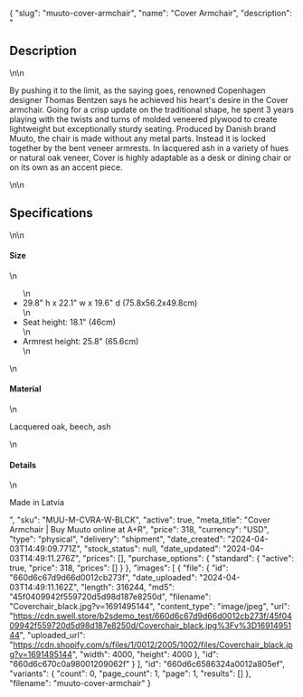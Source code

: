 {
  "slug": "muuto-cover-armchair",
  "name": "Cover Armchair",
  "description": "<h2>Description</h2>\n<!-- split -->\n<p>By pushing it to the limit, as the saying goes, renowned Copenhagen designer Thomas Bentzen says he achieved his heart's desire in the Cover armchair. Going for a crisp update on the traditional shape, he spent 3 years playing with the twists and turns of molded veneered plywood to create lightweight but exceptionally sturdy seating. Produced by Danish brand Muuto, the chair is made without any metal parts. Instead it is locked together by the bent veneer armrests. In lacquered ash in a variety of hues or natural oak veneer, Cover is highly adaptable as a desk or dining chair or on its own as an accent piece.</p>\n<!-- split -->\n<h2>Specifications</h2>\n<!-- split -->\n<h4>Size</h4>\n<ul>\n<li>29.8\" h x 22.1\" w x 19.6\" d (75.8x56.2x49.8cm)</li>\n<li>Seat height: 18.1\" (46cm)</li>\n<li>Armrest height: 25.8\" (65.6cm)</li>\n</ul>\n<h4>Material</h4>\n<p>Lacquered oak, beech, ash</p>\n<h4>Details</h4>\n<p>Made in Latvia</p>",
  "sku": "MUU-M-CVRA-W-BLCK",
  "active": true,
  "meta_title": "Cover Armchair | Buy Muuto online at A+R",
  "price": 318,
  "currency": "USD",
  "type": "physical",
  "delivery": "shipment",
  "date_created": "2024-04-03T14:49:09.771Z",
  "stock_status": null,
  "date_updated": "2024-04-03T14:49:11.276Z",
  "prices": [],
  "purchase_options": {
    "standard": {
      "active": true,
      "price": 318,
      "prices": []
    }
  },
  "images": [
    {
      "file": {
        "id": "660d6c67d9d66d0012cb273f",
        "date_uploaded": "2024-04-03T14:49:11.162Z",
        "length": 316244,
        "md5": "45f0409942f559720d5d98d187e8250d",
        "filename": "Coverchair_black.jpg?v=1691495144",
        "content_type": "image/jpeg",
        "url": "https://cdn.swell.store/b2sdemo_test/660d6c67d9d66d0012cb273f/45f0409942f559720d5d98d187e8250d/Coverchair_black.jpg%3Fv%3D1691495144",
        "uploaded_url": "https://cdn.shopify.com/s/files/1/0012/2005/1002/files/Coverchair_black.jpg?v=1691495144",
        "width": 4000,
        "height": 4000
      },
      "id": "660d6c670c0a98001209062f"
    }
  ],
  "id": "660d6c6586324a0012a805ef",
  "variants": {
    "count": 0,
    "page_count": 1,
    "page": 1,
    "results": []
  },
  "filename": "muuto-cover-armchair"
}
